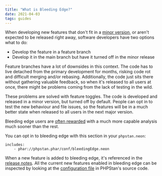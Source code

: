 ```yaml
---
title: "What is Bleeding Edge?"
date: 2021-04-03
tags: guides
---
```


When developing new features that don't fit in a [minor version](/user-guide/backward-compatibility-promise), or aren't expected to be released right away, software developers have two options what to do:

* Develop the feature in a feature branch
* Develop it in the main branch but have it turned off in the minor release

Feature branches have a lot of downsides in this context. The code has to live detached from the primary development for months, risking code rot and difficult merging and/or rebasing. Additionally, the code just sits there without gathering valuable feedback, so when it's released to all users at once, there might be problems coming from the lack of testing in the wild.

These problems are solved with feature toggles. The code is developed and released in a minor version, but turned off by default. People can opt in to test the new behaviour and file issues, so the features will be in a much better state when released to all users in the next major version.

Bleeding edge users are [often rewarded](https://backendtea.com/post/use-phpstan-bleeding-edge/) with a much more capable analysis much sooner than the rest.

You can opt in to bleeding edge with this section in your `phpstan.neon`:

```neon
includes:
	- phar://phpstan.phar/conf/bleedingEdge.neon
```

When a new feature is added to bleeding edge, it's referenced in the [release notes](https://github.com/phpstan/phpstan/releases/tag/0.12.79). All the current new features enabled in bleeding edge can be inspected by looking at the [configuration file](https://github.com/phpstan/phpstan-src/blob/2.0.x/conf/bleedingEdge.neon) in PHPStan's source code.
